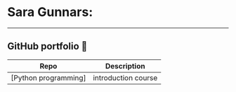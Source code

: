 

# Sara Gunnars:



---


## GitHub portfolio :briefcase:

| Repo                           | Description                        |
| ------------------------------ | ---------------------------------- |
| [Python programming]           | introduction course                |


<!-- | [Programmering 1][prog1]           | first programming course (gymnasiet)   | -->


<!--[pytprog]: 

---



## Contact me 


